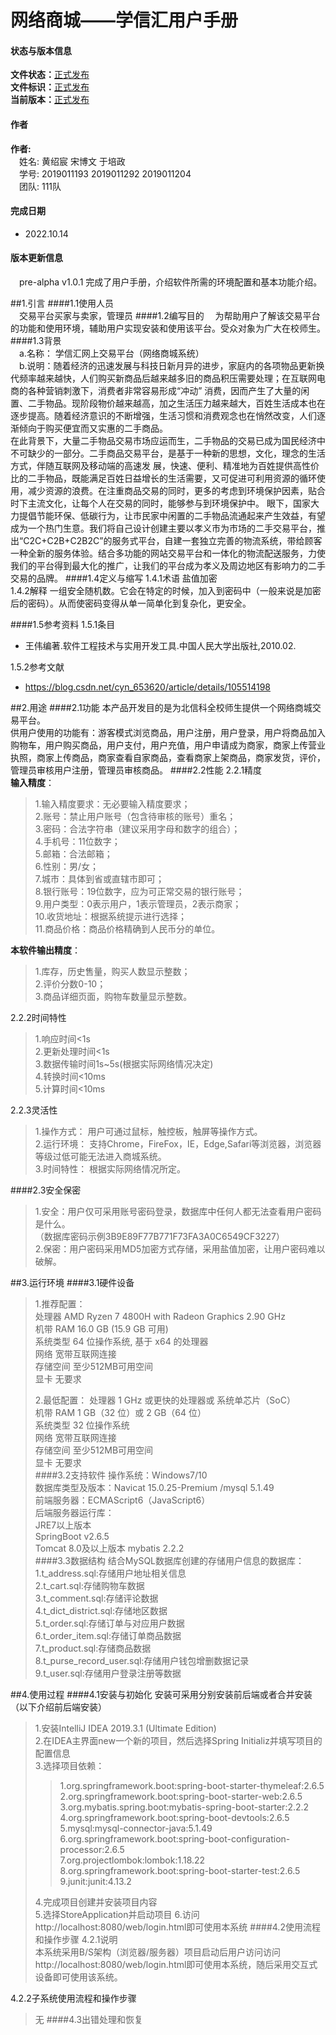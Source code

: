 # 网络商城——学信汇用户手册 #
#### 状态与版本信息 ####
**文件状态：**<u>正式发布</u>  
**文件标识：**<u>正式发布</u>  
**当前版本：**<u>正式发布</u>  
#### 作者 ####
**作者:**  
&emsp;姓名: 黄绍宸 宋博文 于培政  
&emsp;学号: 2019011193 2019011292 2019011204  
&emsp;团队: 111队

#### 完成日期 ####
+ 2022.10.14
#### 版本更新信息 ####
&emsp;pre-alpha v1.0.1 完成了用户手册，介绍软件所需的环境配置和基本功能介绍。

##1.引言
####1.1使用人员  
&emsp;交易平台买家与卖家，管理员
####1.2编写目的
&emsp;为帮助用户了解该交易平台的功能和使用环境，辅助用户实现安装和使用该平台。受众对象为广大在校师生。
####1.3背景  
&emsp;a.名称： 学信汇网上交易平台（网络商城系统）     
&emsp;b.说明：随着经济的迅速发展与科技日新月异的进步，家庭内的各项物品更新换代频率越来越快，人们购买新商品后越来越多旧的商品积压需要处理；在互联网电商的各种营销刺激下，消费者非常容易形成“冲动” 消费，因而产生了大量的闲置、二手物品。现阶段物价越来越高，加之生活压力越来越大，百姓生活成本也在逐步提高。随着经济意识的不断增强，生活习惯和消费观念也在悄然改变，人们逐渐倾向于购买便宜而又实惠的二手商品。  
在此背景下，大量二手物品交易市场应运而生，二手物品的交易已成为国民经济中不可缺少的一部分。二手商品交易平台，是基于一种新的思想，文化，理念的生活方式，伴随互联网及移动端的高速发 展，快速、便利、精准地为百姓提供高性价比的二手物品，既能满足百姓日益增长的生活需要，又可促进可利用资源的循环使用，减少资源的浪费。在注重商品交易的同时，更多的考虑到环境保护因素，贴合时下主流文化，让每个人在交易的同时，能够参与到环境保护中。
眼下，国家大力提倡节能环保、低碳行为，让市民家中闲置的二手物品流通起来产生效益，有望成为一个热门生意。我们将自己设计创建主要以孝义市为市场的二手交易平台，推出“C2C+C2B+C2B2C”的服务式平台，自建一套独立完善的物流系统，带给顾客一种全新的服务体验。结合多功能的网站交易平台和一体化的物流配送服务，力使我们的平台得到最大化的推广，让我们的平台成为孝义及周边地区有影响力的二手交易的品牌。
####1.4定义与缩写
1.4.1术语 盐值加密  
1.4.2解释 一组安全随机数。它会在特定的时候，加入到密码中（一般来说是加密后的密码）。从而使密码变得从单一简单化到复杂化，更安全。 

####1.5参考资料
1.5.1条目  
+ 王伟编著.软件工程技术与实用开发工具.中国人民大学出版社,2010.02.

1.5.2参考文献
+ https://blog.csdn.net/cyn_653620/article/details/105514198

##2.用途
####2.1功能
本产品开发目的是为北信科全校师生提供一个网络商城交易平台。  
供用户使用的功能有：游客模式浏览商品，用户注册，用户登录，用户将商品加入购物车，用户购买商品，用户支付，用户充值，用户申请成为商家，商家上传营业执照，商家上传商品，商家查看自家商品，查看商家上架商品，商家发货，评价，管理员审核用户注册，管理员审核商品。
####2.2性能
2.2.1精度  
**输入精度**：
>1.输入精度要求：无必要输入精度要求；    
>2.账号：禁止用户账号（包含待审核的账号）重名；  
>3.密码：合法字符串（建议采用字母和数字的组合）；  
>4.手机号：11位数字；  
>5.邮箱：合法邮箱；  
>6.性别：男/女；  
>7.城市：具体到省或直辖市即可；  
>8.银行账号：19位数字，应为可正常交易的银行账号；  
>9.用户类型：0表示用户，1表示管理员，2表示商家；  
>10.收货地址：根据系统提示进行选择；  
>11.商品价格：商品价格精确到人民币分的单位。  

**本软件输出精度**：  
>1.库存，历史售量，购买人数显示整数；  
>2.评价分数0-10；  
>3.商品详细页面，购物车数量显示整数。  

2.2.2时间特性  
>1.响应时间<1s  
>2.更新处理时间<1s  
>3.数据传输时间1s~5s(根据实际网络情况决定)  
>4.转换时间<10ms  
>5.计算时间<10ms  

2.2.3灵活性  
>1.操作方式：
>用户可通过鼠标，触控板，触屏等操作方式。  
>2.运行环境：
>支持Chrome，FireFox，IE，Edge,Safari等浏览器，浏览器等级过低可能无法进入商城系统。  
>3.时间特性： 
>根据实际网络情况所定。  

####2.3安全保密
>1.安全：用户仅可采用账号密码登录，数据库中任何人都无法查看用户密码是什么。  
>（数据库密码示例3B9E89F77B771F73FA3A0C6549CF3227）  
>2.保密：用户密码采用MD5加密方式存储，采用盐值加密，让用户密码难以破解。


##3.运行环境
####3.1硬件设备
>1.推荐配置：  
>处理器	AMD Ryzen 7 4800H with Radeon Graphics    2.90 GHz  
>机带 RAM	16.0 GB (15.9 GB 可用)  
>系统类型	64 位操作系统, 基于 x64 的处理器  
>网络	宽带互联网连接  
>存储空间	至少512MB可用空间  
>显卡	无要求  
>
>2.最低配置：
>处理器	1 GHz 或更快的处理器或 系统单芯片（SoC）  
>机带 RAM	1 GB（32 位）或 2 GB（64 位）    
>系统类型	32 位操作系统    
>网络	宽带互联网连接    
>存储空间	至少512MB可用空间    
>显卡	无要求  
####3.2支持软件
>操作系统：Windows7/10  
>数据库类型及版本：Navicat 15.0.25-Premium /mysql 5.1.49  
>前端服务器：ECMAScript6（JavaScript6）  
>后端服务器运行库：  
>JRE7以上版本  
>SpringBoot v2.6.5  
>Tomcat 8.0及以上版本
>mybatis 2.2.2  
####3.3数据结构
>结合MySQL数据库创建的存储用户信息的数据库：  
>1.t_address.sql:存储用户地址相关信息  
>2.t_cart.sql:存储购物车数据  
>3.t_comment.sql:存储评论数据  
>4.t_dict_district.sql:存储地区数据  
>5.t_order.sql:存储订单与对应用户数据  
>6.t_order_item.sql:存储订单商品数据  
>7.t_product.sql:存储商品数据  
>8.t_purse_record_user.sql:存储用户钱包增删数据记录  
>9.t_user.sql:存储用户登录注册等数据  

##4.使用过程
####4.1安装与初始化
安装可采用分别安装前后端或者合并安装（以下介绍前后端安装）    
>1.安装IntelliJ IDEA 2019.3.1 (Ultimate Edition)  
>2.在IDEA主界面new一个新的项目，然后选择Spring Initializ并填写项目的配置信息  
>3.选择项目依赖：
>>1.org.springframework.boot:spring-boot-starter-thymeleaf:2.6.5    
>>2.org.springframework.boot:spring-boot-starter-web:2.6.5    
>>3.org.mybatis.spring.boot:mybatis-spring-boot-starter:2.2.2    
>>4.org.springframework.boot:spring-boot-devtools:2.6.5    
>>5.mysql:mysql-connector-java:5.1.49      
>>6.org.springframework.boot:spring-boot-configuration-processor:2.6.5    
>>7.org.projectlombok:lombok:1.18.22    
>>8.org.springframework.boot:spring-boot-starter-test:2.6.5   
>>9.junit:junit:4.13.2
>  
>4.完成项目创建并安装项目内容  
>5.选择StoreApplication并启动项目
>6.访问http://localhost:8080/web/login.html即可使用本系统
####4.2使用流程和操作步骤
4.2.1说明  
>本系统采用B/S架构（浏览器/服务器）项目启动后用户访问访问http://localhost:8080/web/login.html即可使用本系统，随后采用交互式设备即可使用该系统。  
>
4.2.2子系统使用流程和操作步骤     
>无
####4.3出错处理和恢复


